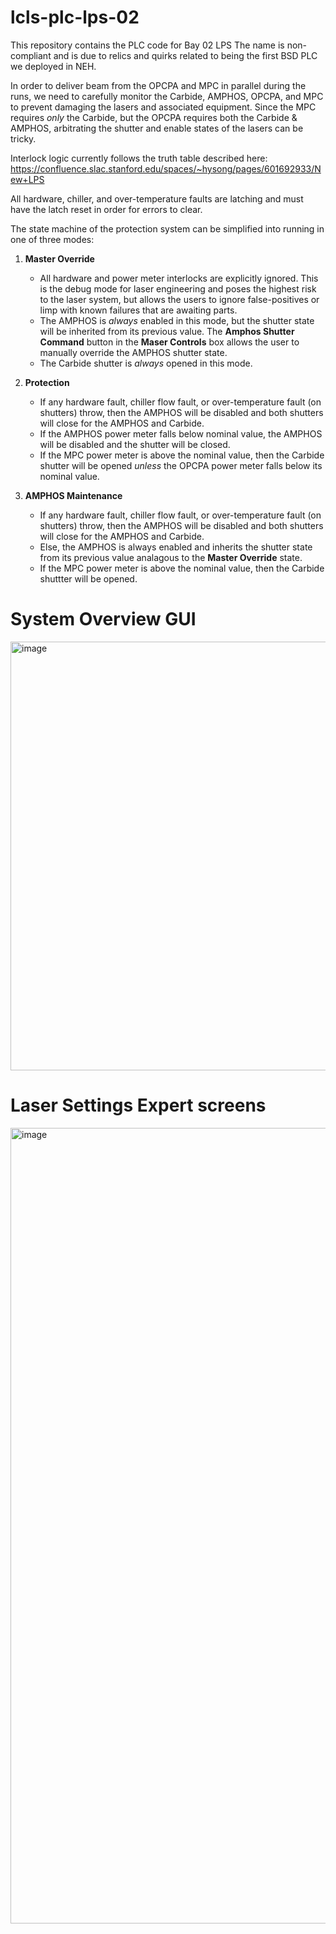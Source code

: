 # lcls-plc-lps-02
This repository contains the PLC code for Bay 02 LPS
The name is non-compliant and is due to relics and quirks related to being the first BSD PLC we deployed in NEH.

In order to deliver beam from the OPCPA and MPC in parallel during the runs, we need to carefully monitor the Carbide, AMPHOS, OPCPA, and MPC to prevent damaging the lasers and associated equipment. Since the MPC requires _only_ the Carbide, but the OPCPA requires both the Carbide & AMPHOS, arbitrating the shutter and enable states of the lasers can be tricky. 

Interlock logic currently follows the truth table described here:
https://confluence.slac.stanford.edu/spaces/~hysong/pages/601692933/New+LPS

All hardware, chiller, and over-temperature faults are latching and must have the latch reset in order for errors to clear.

The state machine of the protection system can be simplified into running in one of three modes:
1) **Master Override**
    * All hardware and power meter interlocks are explicitly ignored. This is the debug mode for laser engineering and poses the highest risk to the laser system, but allows the users to ignore false-positives or limp with known failures that are awaiting parts.
    * The AMPHOS is _always_ enabled in this mode, but the shutter state will be inherited from its previous value. The **Amphos Shutter Command** button in the **Maser Controls** box allows the user to manually override the AMPHOS shutter state.
    * The Carbide shutter is _always_ opened in this mode.

2) **Protection**
    * If any hardware fault, chiller flow fault, or over-temperature fault (on shutters) throw, then the AMPHOS will be disabled and both shutters will close for the AMPHOS and Carbide.
    * If the AMPHOS power meter falls below nominal value, the AMPHOS will be disabled and the shutter will be closed.
    * If the MPC power meter is above the nominal value, then the Carbide shutter will be opened _unless_ the OPCPA power meter falls below its nominal value.

3) **AMPHOS Maintenance**
    * If any hardware fault, chiller flow fault, or over-temperature fault (on shutters) throw, then the AMPHOS will be disabled and both shutters will close for the AMPHOS and Carbide.
    * Else, the AMPHOS is always enabled and inherits the shutter state from its previous value analagous to the **Master Override** state.
    * If the MPC power meter is above the nominal value, then the Carbide shuttter will be opened.

# System Overview GUI
<img width="1264" height="686" alt="image" src="https://github.com/user-attachments/assets/a459bf68-723e-403f-93af-76d6a56e7806" />

# Laser Settings Expert screens
<img width="631" height="1273" alt="image" src="https://github.com/user-attachments/assets/67c44354-09ab-47c9-94e2-87354fc91795" />
